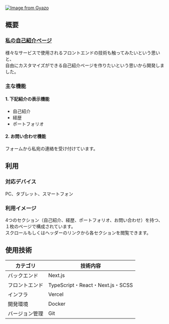  [![Image from Gyazo](https://i.gyazo.com/659590808ee2b54c143446170e502901.png)](https://gyazo.com/659590808ee2b54c143446170e502901) 
  
## 概要  
### [私の自己紹介ページ](https://im-haruto.vercel.app/)  
様々なサービスで使用されるフロントエンドの技術も触ってみたいという思いと、  
自由にカスタマイズができる自己紹介ページを作りたいという思いから開発しました。  
  
### 主な機能  
#### 1. 下記紹介の表示機能 
  - 自己紹介
  - 経歴
  - ポートフォリオ
#### 2. お問い合わせ機能  
  フォームから私宛の連絡を受け付けています。  

## 利用  
### 対応デバイス  
PC、タブレット、スマートフォン  

### 利用イメージ  
4つのセクション（自己紹介、経歴、ポートフォリオ、お問い合わせ）を持つ、１枚のページで構成されています。  
スクロールもしくはヘッダーのリンクから各セクションを閲覧できます。  
  
## 使用技術  
| カテゴリ | 技術内容 |
| --- | --- |
| バックエンド | Next.js |
| フロントエンド | TypeScript・React・Next.js・SCSS |
| インフラ | Vercel |
| 開発環境 | Docker |
| バージョン管理 | Git |

